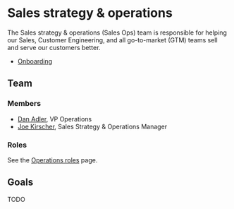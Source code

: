 # Sales strategy & operations

The Sales strategy & operations (Sales Ops) team is responsible for helping our Sales, Customer Engineering, and all go-to-market (GTM) teams sell and serve our customers better.

- [Onboarding](onboarding.md)

## Team

### Members

- [Dan Adler](../../../../company/team/index.md#dan-adler-he-him), VP Operations
- [Joe Kirscher](../../../company/team/index.md#joe-kirscher-he-him), Sales Strategy & Operations Manager

### Roles

See the [Operations roles](../roles/index.md) page.

## Goals

TODO
